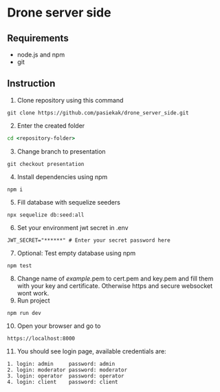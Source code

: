 # Drone server side
## Requirements
- node.js and npm
- git
## Instruction
1. Clone repository using this command
```git
git clone https://github.com/pasiekak/drone_server_side.git
```
2. Enter the created folder
```cmd
cd <repository-folder>
```
3. Change branch to presentation
```git
git checkout presentation
```
4. Install dependencies using npm
```npm
npm i
```
5. Fill database with sequelize seeders
```npx
npx sequelize db:seed:all
```
6. Set your environment jwt secret in .env
```
JWT_SECRET="******" # Enter your secret password here
```
7. Optional: Test empty database using npm
```npm
npm test
```
8. Change name of _example_.pem to cert.pem and key.pem and fill them with your key and certificate. Otherwise https and secure websocket wont work.
9. Run project
```npm
npm run dev
```
10. Open your browser and go to
```
https://localhost:8000
```
11. You should see login page, available credentials are:
```
1. login: admin     password: admin
2. login: moderator password: moderator
3. login: operator  password: operator
4. login: client    password: client
```